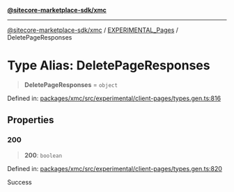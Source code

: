 [**@sitecore-marketplace-sdk/xmc**](../../../../README.md)

***

[@sitecore-marketplace-sdk/xmc](../../../../README.md) / [EXPERIMENTAL\_Pages](../README.md) / DeletePageResponses

# Type Alias: DeletePageResponses

> **DeletePageResponses** = `object`

Defined in: [packages/xmc/src/experimental/client-pages/types.gen.ts:816](https://github.com/Sitecore/marketplace-sdk/blob/main/packages/xmc/src/experimental/client-pages/types.gen.ts#L816)

## Properties

### 200

> **200**: `boolean`

Defined in: [packages/xmc/src/experimental/client-pages/types.gen.ts:820](https://github.com/Sitecore/marketplace-sdk/blob/main/packages/xmc/src/experimental/client-pages/types.gen.ts#L820)

Success
